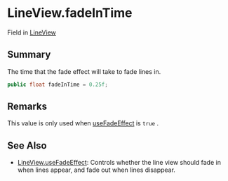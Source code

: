 # LineView.fadeInTime

Field in [LineView](/docs/api/csharp/yarn.unity.legacy.lineview.md)

## Summary


The time that the fade effect will take to fade lines in.


```csharp
public float fadeInTime = 0.25f;
```

## Remarks

This value is only used when  <a href="yarn.unity.legacy.lineview.usefadeeffect.md">useFadeEffect</a>  is
`true` .

## See Also

* [LineView.useFadeEffect](/docs/api/csharp/yarn.unity.legacy.lineview.usefadeeffect.md): Controls whether the line view should fade in when lines appear, and fade out when lines disappear.


